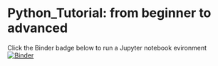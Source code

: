 # Python_Tutorial: from beginner to advanced
Click the Binder badge below to run a Jupyter notebook evironment
[![Binder](https://mybinder.org/badge.svg)](https://mybinder.org/v2/gh/DanhTaiHoang/Python_Tutorial/master)
